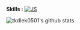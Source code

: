 <b>Skills :</b>
[![JS](https://img.shields.io/badge/Java-007396?style=flat-square&logo=Java&logoColor=white)](https://github.com/tkdlek0501/tkdlek0501/blob/main/README.md)


<!-- ![trophy](https://github-profile-trophy.vercel.app/?username=tkdlek0501) -->
![tkdlek0501's github stats](https://github-readme-stats.vercel.app/api?username=tkdlek0501&show_icons=true)
<!-- [![tkdlek0501's github stats](https://github-readme-stats.vercel.app/api/top-langs/?username=tkdlek0501&show_icons=true&hide_border=true&title_color=004386&icon_color=004386&layout=compact)](https://github.com/tkdlek0501) -->

